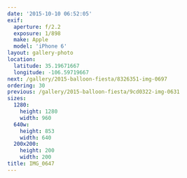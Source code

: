 ```yaml
---
date: '2015-10-10 06:52:05'
exif:
  aperture: f/2.2
  exposure: 1/898
  make: Apple
  model: 'iPhone 6'
layout: gallery-photo
location:
  latitude: 35.19671667
  longitude: -106.59719667
next: /gallery/2015-balloon-fiesta/8326351-img-0697
ordering: 30
previous: /gallery/2015-balloon-fiesta/9cd0322-img-0631
sizes:
  1280:
    height: 1280
    width: 960
  640w:
    height: 853
    width: 640
  200x200:
    height: 200
    width: 200
title: IMG_0647
---
```

